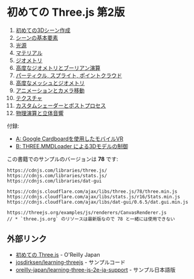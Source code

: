 # 初めての Three.js 第2版

1. [初めての3Dシーン作成](01/README.md)
2. [シーンの基本要素](02/README.md)
3. [光源](03/README.md)
4. [マテリアル](04/README.md)
5. [ジオメトリ](05/README.md)
6. [高度なジオメトリとブーリアン演算](06/README.md)
7. [パーティクル, スプライト, ポイントクラウド](07/README.md)
8. [高度なメッシュとジオメトリ](08/README.md)
9. [アニメーションとカメラ移動](09/README.md)
10. [テクスチャ](10/README.md)
11. [カスタムシェーダーとポストプロセス](11/README.md)
12. [物理演算と立体音響](12/README.md)

付録:
- [A: Google Cardboardを使用したモバイルVR](appendix-a/README.md)
- [B: THREE.MMDLoader による3Dモデルの制御](appendix-b/README.md)

この書籍でのサンプルのバージョンは __78__ です:

```
https://cdnjs.com/libraries/three.js/
https://cdnjs.com/libraries/stats.js/
https://cdnjs.com/libraries/dat-gui

https://cdnjs.cloudflare.com/ajax/libs/three.js/78/three.min.js
https://cdnjs.cloudflare.com/ajax/libs/stats.js/r16/Stats.min.js
https://cdnjs.cloudflare.com/ajax/libs/dat-gui/0.6.5/dat.gui.min.js

https://threejs.org/examples/js/renderers/CanvasRenderer.js
// * `three.js.org` のリソースは最新版なので 78 と一緒には使用できない
```

## 外部リンク
- [初めての Three.js](https://www.oreilly.co.jp/books/9784873117706/) - O'Reilly Japan
- [josdirksen/learning-threejs](https://github.com/josdirksen/learning-threejs) - サンプルコード
- [oreilly-japan/learning-three-js-2e-ja-support](https://github.com/oreilly-japan/learning-three-js-2e-ja-support) - サンプル日本語版
